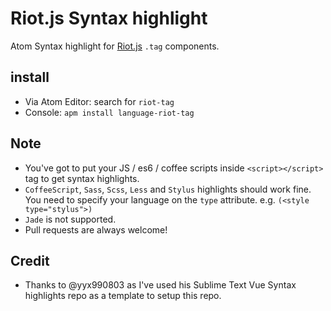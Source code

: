 # Riot.js Syntax highlight

Atom Syntax highlight for [Riot.js](http://riotjs.com/) `.tag` components.

## install

- Via Atom Editor: search for `riot-tag`
- Console: `apm install language-riot-tag`

## Note

- You've got to put your JS / es6 / coffee scripts inside `<script></script>` tag to get syntax highlights.
- `CoffeeScript`, `Sass`, `Scss`, `Less` and `Stylus` highlights should work fine. You need to specify your language on the `type` attribute. e.g. `(<style type="stylus">)`
- `Jade` is not supported.
- Pull requests are always welcome!

## Credit

- Thanks to @yyx990803 as I've used his Sublime Text Vue Syntax highlights repo as a template to setup this repo.
